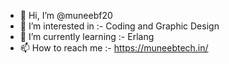 - 👋 Hi, I’m @muneebf20
- 👀 I’m interested in :- Coding and Graphic Design
- 🌱 I’m currently learning :- Erlang
- 📫 How to reach me :- https://muneebtech.in/

<!---
muneebf20/muneebf20 is a ✨ special ✨ repository because its `README.md` (this file) appears on your GitHub profile.
You can click the Preview link to take a look at your changes.
--->
